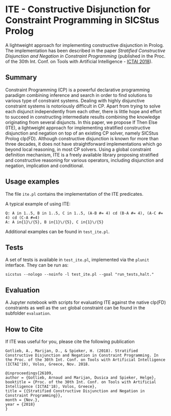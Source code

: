 # ITE - Constructive Disjunction for Constraint Programming in SICStus Prolog
A lightweight approach for implementing constructive disjunction in Prolog.
The implementation has been described in the paper *Stratified Constructive Disjunction and Negation in Constraint Programming* (published in the Proc. of the 30th Int. Conf. on Tools with Artificial Intelligence - [ICTAI 2018](http://ictai2018.org/)).

## Summary
Constraint Programming (CP) is a powerful declarative programming paradigm combining inference and search in order to find solutions to various type of constraint systems. 
Dealing with highly disjunctive constraint systems is notoriously difficult in CP. 
Apart from trying to solve each disjunct independently from each other, there is little hope and effort to succeed in constructing intermediate results combining the knowledge originating from several disjuncts. 
In this paper, we propose If Then Else (ITE), a lightweight approach for implementing stratified constructive disjunction and negation on top of an existing CP solver, namely SICStus Prolog clp(FD).
Although constructive disjunction is known for more than three decades, it does not have straightforward implementations which go beyond local reasoning, in most CP solvers. 
Using a global constraint definition mechanism, ITE is a freely available library proposing stratified and constructive reasoning for various operators, including disjunction and negation, implication and conditional. 

## Usage examples
The file `ite.pl` contains the implementation of the ITE predicates. 

A typical example of using ITE:
```
Q: A in 1..5, B in 1..5, C in 1..5, (A-B #= 4) cd (B-A #= 4), (A-C #= 4) cd (C-A #=4)
A: A in{1}\/{5}, B in{1}\/{5}, C in{1}\/{5}
```

Additional examples can be found in `test_ite.pl`.

## Tests
A set of tests is available in `test_ite.pl`, implemented via the `plunit` interface.
They can be run as:
```
sicstus --nologo --noinfo -l test_ite.pl --goal "run_tests,halt." 
```

## Evaluation
A Jupyter notebook with scripts for evaluating ITE against the native clp(FD) constraints as well as the `smt` global constraint can be found in the subfolder `evaluation`.

## How to Cite

If ITE was useful for you, please cite the following publication

```
Gotlieb, A., Marijan, D., & Spieker, H. (2018). Stratified Constructive Disjunction and Negation in Constraint Programming. In the Proc. of the 30th Int. Conf. on Tools with Artificial Intelligence (ICTAI'19), Volos, Greece, Nov. 2018.
```

```
@inproceedings{26109,
author = {Gotlieb, Arnaud and Marijan, Dusica and Spieker, Helge},
booktitle = {Proc. of the 30th Int. Conf. on Tools with Artificial Intelligence (ICTAI'18), Volos, Greece},
title = {{Stratified Constructive Disjunction and Negation in Constraint Programming}},
month = {Nov.},
year = {2018}
}
```
